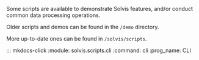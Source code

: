 Some scripts are available to demonstrate Solvis features, and/or
conduct common data processing operations.

Older scripts and demos can be found in the `/demo` directory.

More up-to-date ones can be found in `/solvis/scripts`.

::: mkdocs-click
    :module: solvis.scripts.cli
    :command: cli
    :prog_name: CLI
